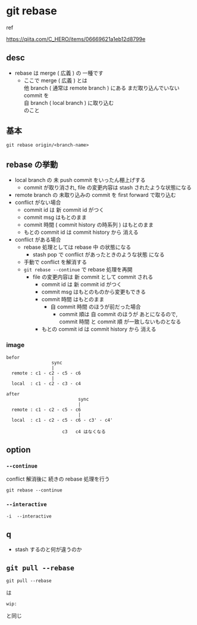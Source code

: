 
# git rebase

ref

https://qiita.com/C_HERO/items/06669621a1eb12d8799e


## desc

- rebase は merge ( 広義 ) の 一種です
  - ここで merge ( 広義 ) とは  
    他 branch ( 通常は remote branch ) にある まだ取り込んでいない commit を  
    自 branch ( local branch ) に取り込む  
    のこと


## 基本

```
git rebase origin/<branch-name>
```


## rebase の挙動

- local branch の 未 push commit をいったん棚上げする
  - commit が取り消され, file の変更内容は stash されたような状態になる
- remote branch の 未取り込みの commit を first forward で取り込む
- conflict がない場合
  - commit id は 新 commit id がつく
  - commit msg はもとのまま
  - commit 時間 ( commit history の時系列 ) はもとのまま
  - もとの commit id は commit history から 消える
- conflict がある場合
  - rebase 処理としては rebase 中 の状態になる
    - stash pop で conflict があったときのような状態 になる
  - 手動で conflict を解消する
  - `git rebase --continue` で rebase 処理を再開
    - file の変更内容は 新 commit として commit される
      - commit id は 新 commit id がつく
      - commit msg はもとのものから変更もできる
      - commit 時間 はもとのまま
        - 自 commit 時間 のほうが前だった場合
          - commit 順は 自 commit のほうが あとになるので,  
            commit 時間 と commit 順 が一致しないものとなる
      - もとの commit id は commit history から 消える


### image

```
befor
                 sync
                 |
  remote : c1 - c2 - c5 - c6
                 |
  local  : c1 - c2 - c3 - c4

after
                           sync
                           |
  remote : c1 - c2 - c5 - c6
                           |
  local  : c1 - c2 - c5 - c6 - c3' - c4'
  
                     c3   c4 はなくなる
```

## option

### `--continue`

conflict 解消後に 続きの rebase 処理を行う

```
git rebase --continue
```


### `--interactive`

```
-i  --interactive
```


## q

- stash するのと何が違うのか


## `git pull --rebase`

```
git pull --rebase
```

は

```
wip:
```

と同じ



